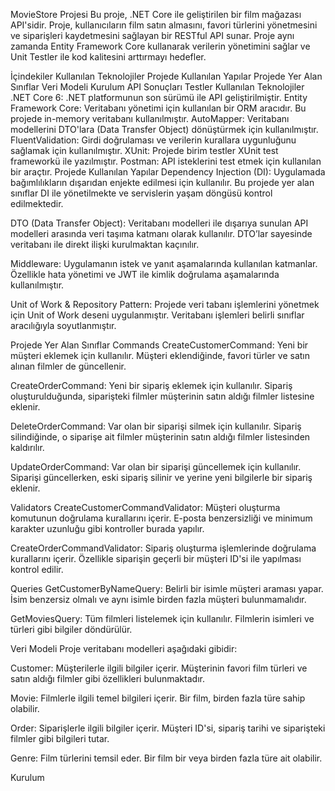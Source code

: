 MovieStore Projesi
Bu proje, .NET Core ile geliştirilen bir film mağazası API'sidir. Proje, kullanıcıların film satın almasını, favori türlerini yönetmesini ve siparişleri kaydetmesini sağlayan bir RESTful API sunar. Proje aynı zamanda Entity Framework Core kullanarak verilerin yönetimini sağlar ve Unit Testler ile kod kalitesini arttırmayı hedefler.

İçindekiler
Kullanılan Teknolojiler
Projede Kullanılan Yapılar
Projede Yer Alan Sınıflar
Veri Modeli
Kurulum
API Sonuçları
Testler
Kullanılan Teknolojiler
.NET Core 6: .NET platformunun son sürümü ile API geliştirilmiştir.
Entity Framework Core: Veritabanı yönetimi için kullanılan bir ORM aracıdır. Bu projede in-memory veritabanı kullanılmıştır.
AutoMapper: Veritabanı modellerini DTO'lara (Data Transfer Object) dönüştürmek için kullanılmıştır.
FluentValidation: Girdi doğrulaması ve verilerin kurallara uygunluğunu sağlamak için kullanılmıştır.
XUnit: Projede birim testler XUnit test frameworkü ile yazılmıştır.
Postman: API isteklerini test etmek için kullanılan bir araçtır.
Projede Kullanılan Yapılar
Dependency Injection (DI): Uygulamada bağımlılıkların dışarıdan enjekte edilmesi için kullanılır. Bu projede yer alan sınıflar DI ile yönetilmekte ve servislerin yaşam döngüsü kontrol edilmektedir.

DTO (Data Transfer Object): Veritabanı modelleri ile dışarıya sunulan API modelleri arasında veri taşıma katmanı olarak kullanılır. DTO’lar sayesinde veritabanı ile direkt ilişki kurulmaktan kaçınılır.

Middleware: Uygulamanın istek ve yanıt aşamalarında kullanılan katmanlar. Özellikle hata yönetimi ve JWT ile kimlik doğrulama aşamalarında kullanılmıştır.

Unit of Work & Repository Pattern: Projede veri tabanı işlemlerini yönetmek için Unit of Work deseni uygulanmıştır. Veritabanı işlemleri belirli sınıflar aracılığıyla soyutlanmıştır.

Projede Yer Alan Sınıflar
Commands
CreateCustomerCommand: Yeni bir müşteri eklemek için kullanılır. Müşteri eklendiğinde, favori türler ve satın alınan filmler de güncellenir.

CreateOrderCommand: Yeni bir sipariş eklemek için kullanılır. Sipariş oluşturulduğunda, siparişteki filmler müşterinin satın aldığı filmler listesine eklenir.

DeleteOrderCommand: Var olan bir siparişi silmek için kullanılır. Sipariş silindiğinde, o siparişe ait filmler müşterinin satın aldığı filmler listesinden kaldırılır.

UpdateOrderCommand: Var olan bir siparişi güncellemek için kullanılır. Siparişi güncellerken, eski sipariş silinir ve yerine yeni bilgilerle bir sipariş eklenir.

Validators
CreateCustomerCommandValidator: Müşteri oluşturma komutunun doğrulama kurallarını içerir. E-posta benzersizliği ve minimum karakter uzunluğu gibi kontroller burada yapılır.

CreateOrderCommandValidator: Sipariş oluşturma işlemlerinde doğrulama kurallarını içerir. Özellikle siparişin geçerli bir müşteri ID'si ile yapılması kontrol edilir.

Queries
GetCustomerByNameQuery: Belirli bir isimle müşteri araması yapar. İsim benzersiz olmalı ve aynı isimle birden fazla müşteri bulunmamalıdır.

GetMoviesQuery: Tüm filmleri listelemek için kullanılır. Filmlerin isimleri ve türleri gibi bilgiler döndürülür.

Veri Modeli
Proje veritabanı modelleri aşağıdaki gibidir:

Customer: Müşterilerle ilgili bilgiler içerir. Müşterinin favori film türleri ve satın aldığı filmler gibi özellikleri bulunmaktadır.

Movie: Filmlerle ilgili temel bilgileri içerir. Bir film, birden fazla türe sahip olabilir.

Order: Siparişlerle ilgili bilgiler içerir. Müşteri ID'si, sipariş tarihi ve siparişteki filmler gibi bilgileri tutar.

Genre: Film türlerini temsil eder. Bir film bir veya birden fazla türe ait olabilir.

Kurulum
